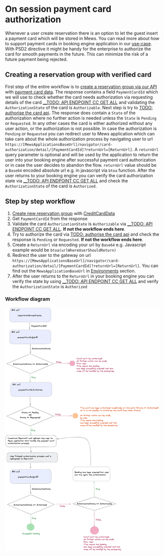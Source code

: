 # On session payment card authorization

Whenever a user create reservation there is an option to let the guest insert a payment card which will be stored in Mews.
You can read more about how to support payment cards in booking engine application in our [use-case](./how-to-support-payment-cards-in-booking-engine-application.md).
With PSD2 directive it might be handy for the enterprise to authorize the card for smooth payments in the future. This can minimize
the risk of a future payment being rejected.

## Creating a reservation group with verified card

First step of the entire workflow is to [create a reservation group via our API](../operations.md#request-apibaseurlapidistributorv1reservationgroupscreate) with [payment card data](./how-to-support-payment-cards-in-booking-engine-application.md).
The response contains a field `PaymentCardId` which we will use to check whether the card needs authorization via requesting details of the card [__TODO: API ENDPOINT CC GET ALL]() and validating the `AuthorizationState` of the card is `Authorizable`.
Next step is try to [TODO: authorise the card api](). The response does contain a `State` of the authorization where no further action is needed unless the `State` is `Pending` or `Requested`. In any other cases the card is either authorized without any
user action, or the authorization is not possible. In case the authorization is `Pending` or `Requested` you can redirect user to Mews application which can take care about the whole authorization process by navigating user to url `https://[MewsApplicationsBaseUrl]/navigator/card-authorization/detail/[PaymentCardId]?returnUrl=[ReturnUrl]`.
A `returnUrl` query parameter is optional and will be used by the application to return the user into your booking engine after successful payment card authorization or in case the user decides to abandon the flow. `returnUrl` value should be a `Base64` encoded absolute url e.g. in javascript via `btoa` function.
After the user returns to your booking engine you can verify the card authorization state via [__TODO: API ENDPOINT CC GET ALL]() and check the `AuthorizationState` of the card is `Authorized`.

## Step by step workflow
1. [Create new reservation group](../operations.md#request-apibaseurlapidistributorv1reservationgroupscreate) with [CreditCardData](../operations.md#creditcarddata)
2. Get `PaymentCardId` from the response
3. Validate the card `AuthorizationState` is `Authorizable` via [__TODO: API ENDPOINT CC GET ALL](). **If not the workflow ends here**.
4. Try to authorize the card via [TODO: authorise the card api]() and check the response is `Pending` or `Requested`. **If not the workflow ends here**.
5. Create a `ReturnUrl` via encoding your url by `Base64` e.g. Javascript example would be `btoa(urlWhereUserShouldReturn)`
6. Redirect the user to the gateway on url `https://[MewsApplicationsBaseUrl]/navigator/card-authorization/detail/[PaymentCardId]?returnUrl=[ReturnUrl]`. You can find out the `MewsApplicationBaseUrl` in [Environments](../environments.md) section.
7. After the user returns to the `ReturnUrl` in your booking engine you can verify the state by using [__TODO: API ENDPOINT CC GET ALL]() and verify the `AuthorizationState` is `Authorized`

### Workflow diagram

![](./assets/images/on-session-payment-card-authorization-flow.png)
